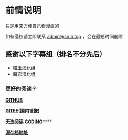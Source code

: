 # 前情说明

只是用来方便自己看漫画的

如有侵权请立即联系 admin@sirin.top ，会在最短时间删除

## 感谢以下字幕组（排名不分先后）

* [喵玉汉化组](http://nyasama.com/)
* 魔恋汉化组

### ~~更好的阅读？~~

[**GITHUB**](https://github.com/Rcrwrate/touhou/blob/master/SUMMARY.md)

[**GITEE**](https://gitee.com/Rcrwrate/touhou/blob/master/SUMMARY.md)**\(国内镜像\)**

**无法阅读** [~~**CODING**~~](https://sirin.coding.net/public/touhou/touhou/git/files)~~\*\*\*\*~~

[**源存档地址**](https://touhou-project.icu/)
